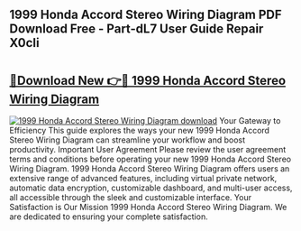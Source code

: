 ## 1999 Honda Accord Stereo Wiring Diagram PDF Download Free - Part-dL7 User Guide Repair X0cIi

# <h2><a href="http://dfs6z0j.blite.top/?on=1999+Honda+Accord+Stereo+Wiring+Diagram">🔗Download New 👉🔴 1999 Honda Accord Stereo Wiring Diagram</a></h2>

[![1999 Honda Accord Stereo Wiring Diagram download](https://i.imgur.com/lujVjoI.png)](http://dfs6z0j.blite.top/?on=1999+Honda+Accord+Stereo+Wiring+Diagram)
Your Gateway to Efficiency This guide explores the ways your new 1999 Honda Accord Stereo Wiring Diagram can streamline your workflow and boost productivity. Important User Agreement Please review the user agreement terms and conditions before operating your new 1999 Honda Accord Stereo Wiring Diagram. 1999 Honda Accord Stereo Wiring Diagram offers users an extensive range of advanced features, including virtual private network, automatic data encryption, customizable dashboard, and multi-user access, all accessible through the sleek and customizable interface. Your Satisfaction is Our Mission 1999 Honda Accord Stereo Wiring Diagram. We are dedicated to ensuring your complete satisfaction.
